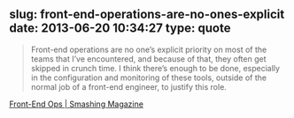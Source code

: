slug: front-end-operations-are-no-ones-explicit
date: 2013-06-20 10:34:27
type: quote
---

> Front-end operations are no one’s explicit priority on most of the teams that I’ve encountered, and because of that, they often get skipped in crunch time. I think there’s enough to be done, especially in the configuration and monitoring of these tools, outside of the normal job of a front-end engineer, to justify this role.

[Front-End Ops | Smashing Magazine](http://www.smashingmagazine.com/2013/06/11/front-end-ops/)
